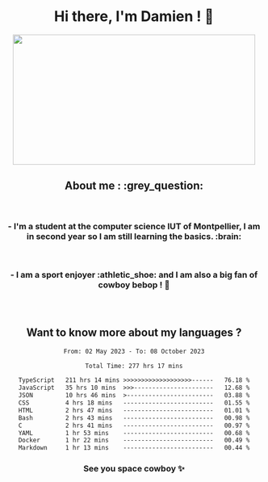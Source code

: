 <div align="center">
<h1>Hi there, I'm Damien ! 👋 </h1>
<img src="https://media.giphy.com/media/11KzOet1ElBDz2/giphy.gif" width="480" height="258" /> 
 <h2>About me : :grey_question: </h2>
 <br>
<h3>- I'm a student at the computer science IUT of Montpellier, I am in second year so I am still learning the basics. :brain: </h3>
 <br>
<h3>- I am a sport enjoyer :athletic_shoe: and I am also a big fan of cowboy bebop ! 🤠 <h3>
 <br>
 
  <h2>Want to know more about my languages ?</h2>

 <!--START_SECTION:waka-->

```txt
From: 02 May 2023 - To: 08 October 2023

Total Time: 277 hrs 17 mins

TypeScript   211 hrs 14 mins >>>>>>>>>>>>>>>>>>>------   76.18 %
JavaScript   35 hrs 10 mins  >>>----------------------   12.68 %
JSON         10 hrs 46 mins  >------------------------   03.88 %
CSS          4 hrs 18 mins   -------------------------   01.55 %
HTML         2 hrs 47 mins   -------------------------   01.01 %
Bash         2 hrs 43 mins   -------------------------   00.98 %
C            2 hrs 41 mins   -------------------------   00.97 %
YAML         1 hr 53 mins    -------------------------   00.68 %
Docker       1 hr 22 mins    -------------------------   00.49 %
Markdown     1 hr 13 mins    -------------------------   00.44 %
```

<!--END_SECTION:waka-->
 
 
 <!--
 <p align="center">
           <img src="https://wakatime.com/share/@b21fb822-1b1e-4a56-b3ac-d647f03795fd/3d8fc332-54a6-4d29-9469-965955d6e018.svg"/>
 </p>
 <p align="center">
  <img src="https://wakatime.com/share/@b21fb822-1b1e-4a56-b3ac-d647f03795fd/5d7b153c-4137-40c1-8270-25e516f9619c.svg"/>
 </p>
 -->
 
<h3> See you space cowboy ✨ </h3>

</div>


 
